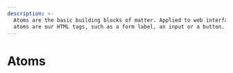 ```yaml
---
description: >-
  Atoms are the basic building blocks of matter. Applied to web interfaces,
  atoms are our HTML tags, such as a form label, an input or a button.
---
```


# Atoms



